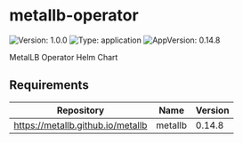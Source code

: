 # metallb-operator

![Version: 1.0.0](https://img.shields.io/badge/Version-1.0.0-informational?style=flat-square) ![Type: application](https://img.shields.io/badge/Type-application-informational?style=flat-square) ![AppVersion: 0.14.8](https://img.shields.io/badge/AppVersion-0.14.8-informational?style=flat-square)

MetalLB Operator Helm Chart

## Requirements

| Repository | Name | Version |
|------------|------|---------|
| https://metallb.github.io/metallb | metallb | 0.14.8 |


